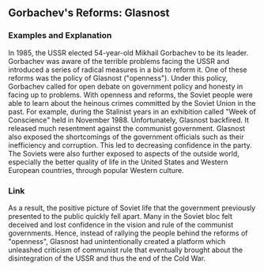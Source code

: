 ## Gorbachev's Reforms: Glasnost

### Examples and Explanation

In 1985, the USSR elected 54-year-old Mikhail Gorbachev to be its leader. Gorbachev was aware of the terrible problems facing the USSR and introduced a series of radical measures in a bid to reform it. One of these reforms was the policy of Glasnost ("openness"). Under this policy, Gorbachev called for open debate on government policy and honesty in facing up to problems. With openness and reforms, the Soviet people were able to learn about the heinous crimes committed by the Soviet Union in the past. For example, during the Stalinist years in an exhibition called "Week of Conscience" held in November 1988. Unfortunately, Glasnost backfired. It released much resentment against the communist government. Glasnost also exposed the shortcomings of the government officials such as their inefficiency and corruption. This led to decreasing confidence in the party. The Soviets were also further exposed to aspects of the outside world, especially the better quality of life in the United States and Western European countries, through popular Western culture.

### Link

As a result, the positive picture of Soviet life that the government previously presented to the public quickly fell apart. Many in the Soviet bloc felt deceived and lost confidence in the vision and rule of the communist governments. Hence, instead of rallying the people behind the reforms of "openness", Glasnost had unintentionally created a platform which unleashed criticism of communist rule that eventually brought about the disintegration of the USSR and thus the end of the Cold War.

